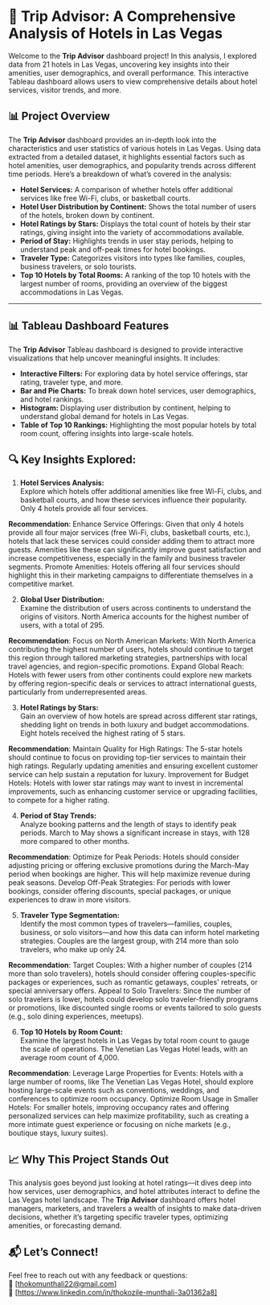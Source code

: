 
# **🏨 Trip Advisor: A Comprehensive Analysis of Hotels in Las Vegas**  

Welcome to the **Trip Advisor** dashboard project! In this analysis, I explored data from 21 hotels in Las Vegas, uncovering key insights into their amenities, user demographics, and overall performance. This interactive Tableau dashboard allows users to view comprehensive details about hotel services, visitor trends, and more.


## **📊 Project Overview**  

The **Trip Advisor** dashboard provides an in-depth look into the characteristics and user statistics of various hotels in Las Vegas. Using data extracted from a detailed dataset, it highlights essential factors such as hotel amenities, user demographics, and popularity trends across different time periods. Here’s a breakdown of what’s covered in the analysis:

- **Hotel Services:** A comparison of whether hotels offer additional services like free Wi-Fi, clubs, or basketball courts.
- **Hotel User Distribution by Continent:** Shows the total number of users of the hotels, broken down by continent.
- **Hotel Ratings by Stars:** Displays the total count of hotels by their star ratings, giving insight into the variety of accommodations available.
- **Period of Stay:** Highlights trends in user stay periods, helping to understand peak and off-peak times for hotel bookings.
- **Traveler Type:** Categorizes visitors into types like families, couples, business travelers, or solo tourists.
- **Top 10 Hotels by Total Rooms:** A ranking of the top 10 hotels with the largest number of rooms, providing an overview of the biggest accommodations in Las Vegas.

---

## **📊 Tableau Dashboard Features**  

The **Trip Advisor** Tableau dashboard is designed to provide interactive visualizations that help uncover meaningful insights. It includes:
- **Interactive Filters:** For exploring data by hotel service offerings, star rating, traveler type, and more.
- **Bar and Pie Charts:** To break down hotel services, user demographics, and hotel rankings.
- **Histogram:** Displaying user distribution by continent, helping to understand global demand for hotels in Las Vegas.
- **Table of Top 10 Rankings:** Highlighting the most popular hotels by total room count, offering insights into large-scale hotels.


## **🔍 Key Insights Explored:**

1. **Hotel Services Analysis:**  
   Explore which hotels offer additional amenities like free Wi-Fi, clubs, and basketball courts, and how these services influence their popularity. Only 4 hotels provide all four services.

**Recommendation**:
Enhance Service Offerings: Given that only 4 hotels provide all four major services (free Wi-Fi, clubs, basketball courts, etc.), hotels that lack these services could consider adding them to attract more guests. Amenities like these can significantly improve guest satisfaction and increase competitiveness, especially in the family and business traveler segments.
Promote Amenities: Hotels offering all four services should highlight this in their marketing campaigns to differentiate themselves in a competitive market.

2. **Global User Distribution:**  
   Examine the distribution of users across continents to understand the origins of visitors. North America accounts for the highest number of users, with a total of 295.

**Recommendation**:
Focus on North American Markets: With North America contributing the highest number of users, hotels should continue to target this region through tailored marketing strategies, partnerships with local travel agencies, and region-specific promotions.
Expand Global Reach: Hotels with fewer users from other continents could explore new markets by offering region-specific deals or services to attract international guests, particularly from underrepresented areas.

3. **Hotel Ratings by Stars:**  
   Gain an overview of how hotels are spread across different star ratings, shedding light on trends in both luxury and budget accommodations. Eight hotels received the highest rating of 5 stars.

**Recommendation**:
Maintain Quality for High Ratings: The 5-star hotels should continue to focus on providing top-tier services to maintain their high ratings. Regularly updating amenities and ensuring excellent customer service can help sustain a reputation for luxury.
Improvement for Budget Hotels: Hotels with lower star ratings may want to invest in incremental improvements, such as enhancing customer service or upgrading facilities, to compete for a higher rating.


4. **Period of Stay Trends:**  
   Analyze booking patterns and the length of stays to identify peak periods. March to May shows a significant increase in stays, with 128 more compared to other months.

**Recommendation**:
Optimize for Peak Periods: Hotels should consider adjusting pricing or offering exclusive promotions during the March-May period when bookings are higher. This will help maximize revenue during peak seasons.
Develop Off-Peak Strategies: For periods with lower bookings, consider offering discounts, special packages, or unique experiences to draw in more visitors.


5. **Traveler Type Segmentation:**  
   Identify the most common types of travelers—families, couples, business, or solo visitors—and how this data can inform hotel marketing strategies. Couples are the largest group, with 214 more than solo travelers, who make up only 24.

**Recommendation**:
Target Couples: With a higher number of couples (214 more than solo travelers), hotels should consider offering couples-specific packages or experiences, such as romantic getaways, couples' retreats, or special anniversary offers.
Appeal to Solo Travelers: Since the number of solo travelers is lower, hotels could develop solo traveler-friendly programs or promotions, like discounted single rooms or events tailored to solo guests (e.g., solo dining experiences, meetups).


6. **Top 10 Hotels by Room Count:**  
   Examine the largest hotels in Las Vegas by total room count to gauge the scale of operations. The Venetian Las Vegas Hotel leads, with an average room count of 4,000.

**Recommendation**:
Leverage Large Properties for Events: Hotels with a large number of rooms, like The Venetian Las Vegas Hotel, should explore hosting large-scale events such as conventions, weddings, and conferences to optimize room occupancy.
Optimize Room Usage in Smaller Hotels: For smaller hotels, improving occupancy rates and offering personalized services can help maximize profitability, such as creating a more intimate guest experience or focusing on niche markets (e.g., boutique stays, luxury suites).



## **📈 Why This Project Stands Out**  

This analysis goes beyond just looking at hotel ratings—it dives deep into how services, user demographics, and hotel attributes interact to define the Las Vegas hotel landscape. The **Trip Advisor** dashboard offers hotel managers, marketers, and travelers a wealth of insights to make data-driven decisions, whether it’s targeting specific traveler types, optimizing amenities, or forecasting demand.



## **📬 Let’s Connect!**

Feel free to reach out with any feedback or questions:  
📧 [thokomunthali22@gmail.com]  
💼 [https://www.linkedin.com/in/thokozile-munthali-3a01362a8]  



